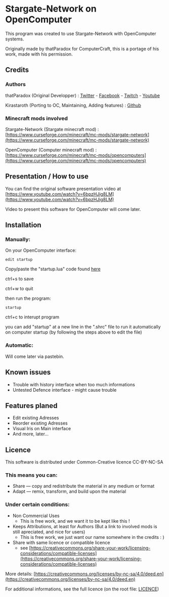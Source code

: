 # Stargate-Network on OpenComputer

This program was created to use Stargate-Network with OpenComputer systems.

Originally made by thatParadox for ComputerCraft, this is a portage of his work, made with his permission.

## Credits

### Authors

thatParadox (Original Developper) : [Twitter](www.twitter.com/thatparadox) - [Facebook](www.facebook.com/thatparagame) - [Twitch](www.twitch.tv/thatparadox) - [Youtube](https://www.youtube.com/channel/UCTIRVHRXfcwQBFo6morWkZA)

Kirastaroth (Porting to OC, Maintaining, Adding features) : [Github](https://github.com/rperraudeau)

### Minecraft mods involved

Stargate-Network (Stargate minecraft mod) : [https://www.curseforge.com/minecraft/mc-mods/stargate-network](https://www.curseforge.com/minecraft/mc-mods/stargate-network)

OpenComputer (Computer minecraft mod) : [https://www.curseforge.com/minecraft/mc-mods/opencomputers](https://www.curseforge.com/minecraft/mc-mods/opencomputers)

## Presentation / How to use

You can find the original software presentation video at [https://www.youtube.com/watch?v=6bpzHJig8LM](https://www.youtube.com/watch?v=6bpzHJig8LM)

Video to present this software for OpenComputer will come later.

## Installation

### Manually:

On your OpenComputer interface:

`edit startup`

Copy/paste the "startup.lua" code found [here](https://raw.githubusercontent.com/rperraudeau/stargatenetwork-opencomputer/master/startup.lua)

ctrl+s to save

ctrl+w to quit

then run the program:

`startup`

ctrl+c to interupt program

you can add "startup" at a new line in the ".shrc" file to run it automatically on computer startup (by following the steps above to edit the file)

### Automatic:

Will come later via pastebin.

## Known issues

- Trouble with history interface when too much informations
- Untested Defence interface - might cause trouble

## Features planed

- Edit existing Adresses
- Reorder existing Adresses
- Visual Iris on Main interface
- And more, later...

## Licence

This software is distributed under Common-Creative licence CC-BY-NC-SA
 
### This means you can:

- Share — copy and redistribute the material in any medium or format
- Adapt — remix, transform, and build upon the material

### Under certain conditions:
- Non Commercial Uses
  - This is free work, and we want it to be kept like this !
- Keeps Attributions, at least for Authors (But a link to involved mods is still apreciated, and nice for users)
  - This is free work, we just want our name somewhere in the credits  : )
- Share with same licence or compatible licence
  - see [https://creativecommons.org/share-your-work/licensing-considerations/compatible-licenses](https://creativecommons.org/share-your-work/licensing-considerations/compatible-licenses)

More details: [https://creativecommons.org/licenses/by-nc-sa/4.0/deed.en](https://creativecommons.org/licenses/by-nc-sa/4.0/deed.en)

For additional informations, see the full licence (on the root file: [LICENCE](https://raw.githubusercontent.com/rperraudeau/stargatenetwork-opencomputer/master/LICENCE))
